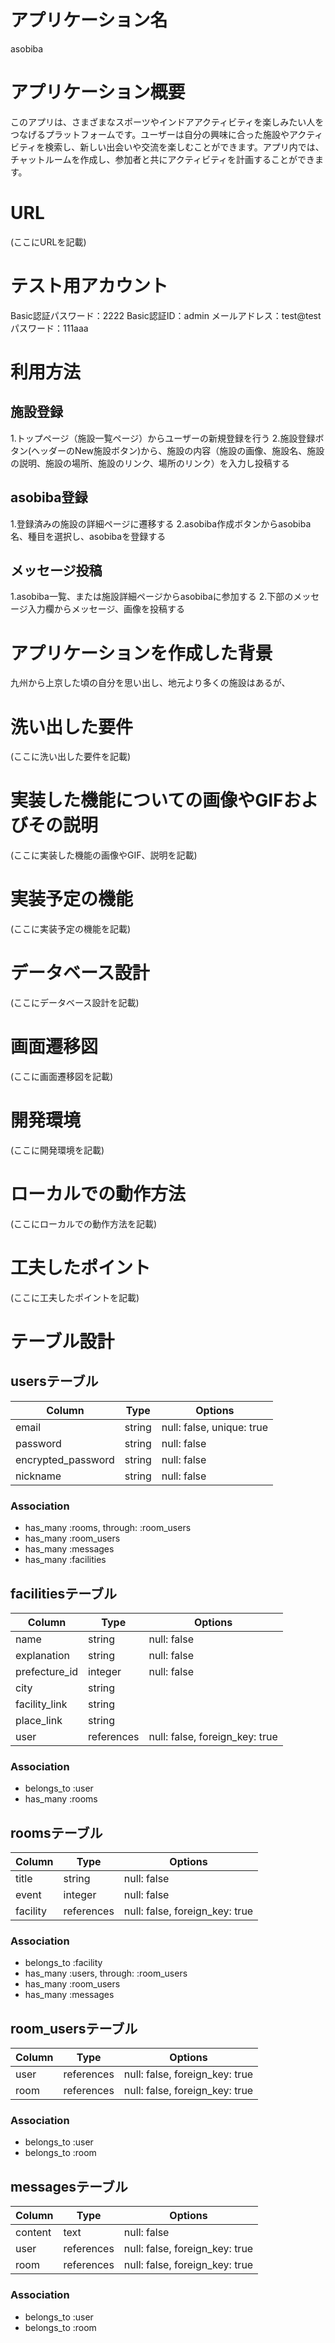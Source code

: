 # アプリケーション名
asobiba

# アプリケーション概要
このアプリは、さまざまなスポーツやインドアアクティビティを楽しみたい人をつなげるプラットフォームです。ユーザーは自分の興味に合った施設やアクティビティを検索し、新しい出会いや交流を楽しむことができます。アプリ内では、チャットルームを作成し、参加者と共にアクティビティを計画することができます。

# URL
(ここにURLを記載)

# テスト用アカウント
Basic認証パスワード：2222
Basic認証ID：admin
メールアドレス：test@test
パスワード：111aaa

# 利用方法
## 施設登録
  1.トップページ（施設一覧ページ）からユーザーの新規登録を行う
  2.施設登録ボタン(ヘッダーのNew施設ボタン)から、施設の内容（施設の画像、施設名、施設の説明、施設の場所、施設のリンク、場所のリンク）を入力し投稿する
## asobiba登録
  1.登録済みの施設の詳細ページに遷移する
  2.asobiba作成ボタンからasobiba名、種目を選択し、asobibaを登録する
## メッセージ投稿
  1.asobiba一覧、または施設詳細ページからasobibaに参加する
  2.下部のメッセージ入力欄からメッセージ、画像を投稿する

# アプリケーションを作成した背景
九州から上京した頃の自分を思い出し、地元より多くの施設はあるが、

# 洗い出した要件
(ここに洗い出した要件を記載)

# 実装した機能についての画像やGIFおよびその説明
(ここに実装した機能の画像やGIF、説明を記載)

# 実装予定の機能
(ここに実装予定の機能を記載)

# データベース設計
(ここにデータベース設計を記載)

# 画面遷移図
(ここに画面遷移図を記載)

# 開発環境
(ここに開発環境を記載)

# ローカルでの動作方法
(ここにローカルでの動作方法を記載)

# 工夫したポイント
(ここに工夫したポイントを記載)

# テーブル設計

## usersテーブル

| Column             | Type   | Options                   |
| ------------------ | ------ | ------------------------- |
| email              | string | null: false, unique: true |
| password           | string | null: false               |
| encrypted_password | string | null: false               |
| nickname           | string | null: false               |

### Association

- has_many :rooms, through: :room_users
- has_many :room_users
- has_many :messages
- has_many :facilities

## facilitiesテーブル

| Column        | Type       | Options                        |
| ------------- | ---------- | ------------------------------ |
| name          | string     | null: false                    |
| explanation   | string     | null: false                    |
| prefecture_id | integer    | null: false                    |
| city          | string     |                                |
| facility_link | string     |                                |
| place_link    | string     |                                |
| user          | references | null: false, foreign_key: true |

### Association

- belongs_to :user
- has_many :rooms

## roomsテーブル

| Column      | Type       | Options                        |
| ----------- | ---------- | ------------------------------ |
| title       | string     | null: false                    |
| event       | integer    | null: false                    |
| facility    | references | null: false, foreign_key: true |

### Association

- belongs_to :facility
- has_many :users, through: :room_users
- has_many :room_users
- has_many :messages

## room_usersテーブル

| Column | Type       | Options                        |
| ------ | ---------- | ------------------------------ |
| user   | references | null: false, foreign_key: true |
| room   | references | null: false, foreign_key: true |

### Association

- belongs_to :user
- belongs_to :room

## messagesテーブル

| Column | Type       | Options                        |
| ------ | ---------- | ------------------------------ |
| content| text       | null: false                    |
| user   | references | null: false, foreign_key: true |
| room   | references | null: false, foreign_key: true |

### Association

- belongs_to :user
- belongs_to :room
